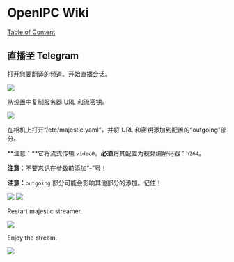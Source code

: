# OpenIPC Wiki
[Table of Content](../README.md)

## 直播至 Telegram

打开您要翻译的频道。开始直播会话。

![](../images/howto-streaming-telegram-1.webp)

从设置中复制服务器 URL 和流密钥。

![](../images/howto-streaming-telegram-2.webp)

在相机上打开“/etc/majestic.yaml”，并将 URL 和密钥添加到配置的“outgoing”部分。

**注意：**它将流式传输 `video0`。**必须**将其配置为视频编解码器：`h264`。

**注意**：不要忘记在参数前添加“-”号！

**注意：**`outgoing` 部分可能会影响其他部分的添加。记住！

![](../images/howto-streaming-telegram-3.webp)
![](../images/howto-streaming-telegram-4.webp)

Restart majestic streamer.

![](../images/howto-streaming-telegram-5.webp)

Enjoy the stream.

![](../images/howto-streaming-telegram-6.webp)
